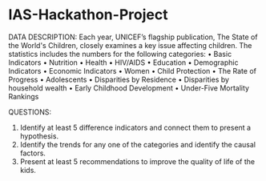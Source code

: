 # IAS-Hackathon-Project

DATA DESCRIPTION:
Each year, UNICEF’s flagship publication, The State of the World's Children, closely examines
a key issue affecting children. The statistics includes the numbers for the following
categories:
• Basic Indicators
• Nutrition
• Health
• HIV/AIDS
• Education
• Demographic Indicators
• Economic Indicators
• Women
• Child Protection
• The Rate of Progress
• Adolescents
• Disparities by Residence
• Disparities by household wealth
• Early Childhood Development
• Under-Five Mortality Rankings


QUESTIONS:
1. Identify at least 5 difference indicators and connect them to present a hypothesis.
2. Identify the trends for any one of the categories and identify the causal factors.
3. Present at least 5 recommendations to improve the quality of life of the kids.
